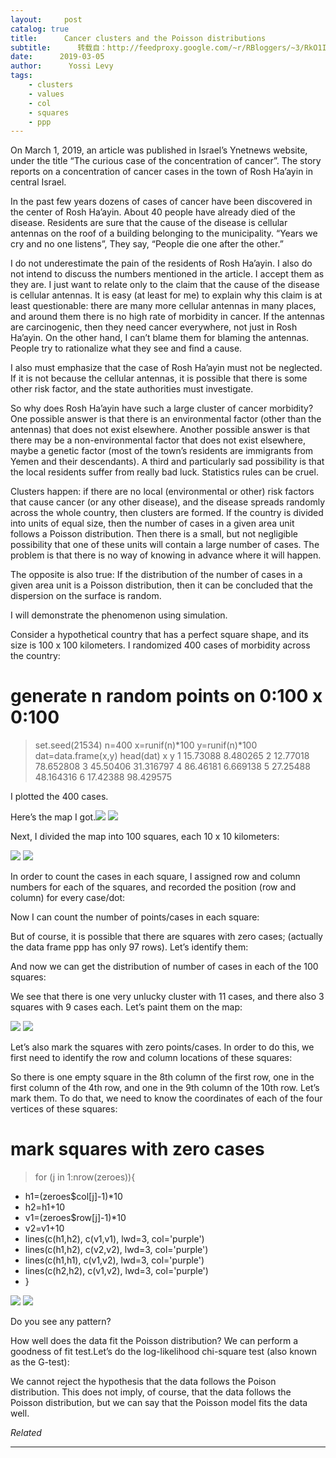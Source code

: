 ```yaml
---
layout:     post
catalog: true
title:      Cancer clusters and the Poisson distributions
subtitle:      转载自：http://feedproxy.google.com/~r/RBloggers/~3/RkO1Ic5U-04/
date:      2019-03-05
author:      Yossi Levy
tags:
    - clusters
    - values
    - col
    - squares
    - ppp
---
```






On March 1, 2019, an article was published in Israel’s Ynetnews website, under the title “The curious case of the concentration of cancer”. The story reports on a concentration of cancer cases in the town of Rosh Ha’ayin in central Israel.

> 
In the past few years dozens of cases of cancer have been discovered in the center of Rosh Ha’ayin. About 40 people have already died of the disease. Residents are sure that the cause of the disease is cellular antennas on the roof of a building belonging to the municipality. “Years we cry and no one listens”, They say, “People die one after the other.”


I do not underestimate the pain of the residents of Rosh Ha’ayin. I also do not intend to discuss the numbers mentioned in the article. I accept them as they are. I just want to relate only to the claim that the cause of the disease is cellular antennas. It is easy (at least for me) to explain why this claim is at least questionable: there are many more cellular antennas in many places, and around them there is no high rate of morbidity in cancer. If the antennas are carcinogenic, then they need cancer everywhere, not just in Rosh Ha’ayin. On the other hand, I can’t blame them for blaming the antennas. People try to rationalize what they see and find a cause.

I also must emphasize that the case of Rosh Ha’ayin must not be neglected. If it is not because the cellular antennas, it is possible that there is some other risk factor, and the state authorities must investigate.

So why does Rosh Ha’ayin have such a large cluster of cancer morbidity? One possible answer is that there is an environmental factor (other than the antennas) that does not exist elsewhere. Another possible answer is that there may be a non-environmental factor that does not exist elsewhere, maybe a genetic factor (most of the town’s residents are immigrants from Yemen and their descendants). A third and particularly sad possibility is that the local residents suffer from really bad luck. Statistics rules can be cruel.

Clusters happen: if there are no local (environmental or other) risk factors that cause cancer (or any other disease), and the disease spreads randomly across the whole country, then clusters are formed. If the country is divided into units of equal size, then the number of cases in a given area unit follows a Poisson distribution. Then there is a small, but not negligible possibility that one of these units will contain a large number of cases. The problem is that there is no way of knowing in advance where it will happen.

The opposite is also true: If the distribution of the number of cases in a given area unit is a Poisson distribution, then it can be concluded that the dispersion on the surface is random.

I will demonstrate the phenomenon using simulation.

Consider a hypothetical country that has a perfect square shape, and its size is 100 x 100 kilometers. I randomized 400 cases of morbidity across the country:

> 
# generate n random points on 0:100 x 0:100
> set.seed(21534)
> n=400
> x=runif(n)*100
> y=runif(n)*100
> dat=data.frame(x,y)
> head(dat)
x y
1 15.73088 8.480265
2 12.77018 78.652808
3 45.50406 31.316797
4 86.46181 6.669138
5 27.25488 48.164316
6 17.42388 98.429575


I plotted the 400 cases.

Here’s the map I got.![](https://sciprincess.files.wordpress.com/2019/03/map1.png?w=300&resize=300%2C294#038;h=294)
![](https://sciprincess.files.wordpress.com/2019/03/map1.png?w=300&h=294&fit=300%2C294&resize=300%2C294)


Next, I divided the map into 100 squares, each 10 x 10 kilometers:

![](https://sciprincess.files.wordpress.com/2019/03/map2.png?w=297&resize=297%2C300#038;h=300)
![](https://sciprincess.files.wordpress.com/2019/03/map2.png?w=297&h=300&fit=297%2C300&resize=297%2C300)


In order to count the cases in each square, I assigned row and column numbers for each of the squares, and recorded the position (row and column) for every case/dot:

Now I can count the number of points/cases in each square:

But of course, it is possible that there are squares with zero cases; (actually the data frame ppp has only 97 rows). Let’s identify them:

And now we can get the distribution of number of cases in each of the 100 squares:

We see that there is one very unlucky cluster with 11 cases, and there also 3 squares with 9 cases each. Let’s paint them on the map:

![](https://sciprincess.files.wordpress.com/2019/03/map3.png?w=300&resize=300%2C297#038;h=297)
![](https://sciprincess.files.wordpress.com/2019/03/map3.png?w=300&h=297&fit=300%2C297&resize=300%2C297)


Let’s also mark the squares with zero points/cases. In order to do this, we first need to identify the row and column locations of these squares:

So there is one empty square in the 8th column of the first row, one in the first column of the 4th row, and one in the 9th column of the 10th row. Let’s mark them. To do that, we need to know the coordinates of each of the four vertices of these squares:

> 
# mark squares with zero cases
> for (j in 1:nrow(zeroes)){
+ h1=(zeroes$col[j]-1)*10
+ h2=h1+10
+ v1=(zeroes$row[j]-1)*10
+ v2=v1+10
+ lines(c(h1,h2), c(v1,v1), lwd=3, col='purple')
+ lines(c(h1,h2), c(v2,v2), lwd=3, col='purple')
+ lines(c(h1,h1), c(v1,v2), lwd=3, col='purple')
+ lines(c(h2,h2), c(v1,v2), lwd=3, col='purple')
+ }


![](https://sciprincess.files.wordpress.com/2019/03/map4.png?w=300&resize=300%2C298#038;h=298)
![](https://sciprincess.files.wordpress.com/2019/03/map4.png?w=300&h=298&fit=300%2C298&resize=300%2C298)


Do you see any pattern?

How well does the data fit the Poisson distribution? We can perform a goodness of fit test.Let’s do the log-likelihood chi-square test (also known as the G-test):

We cannot reject the hypothesis that the data follows the Poison distribution. This does not imply, of course, that the data follows the Poisson distribution, but we can say that the Poisson model fits the data well.


*Related*








---
